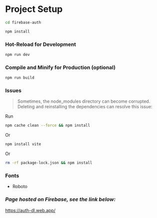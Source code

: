 # Project Setup

```sh
cd firebase-auth
```

```sh
npm install
```

### Hot-Reload for Development

```sh
npm run dev
```

### Compile and Minify for Production (optional)

```sh
npm run build
```

### Issues

> Sometimes, the node_modules directory can become corrupted. Deleting and reinstalling the dependencies can resolve this issue:

Run

```sh
npm cache clean --force && npm install
```

Or

```sh
npm install vite
```

Or

```sh
rm -rf package-lock.json && npm install
```

### Fonts

- Roboto

### **_Page hosted on Firebase, see the link below:_**

https://auth-dl.web.app/
